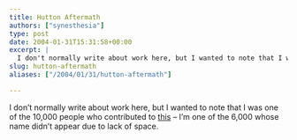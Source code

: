 ```yaml
---
title: Hutton Aftermath
authors: ["synesthesia"]
type: post
date: 2004-01-31T15:31:58+00:00
excerpt: |
  I don't normally write about work here, but I wanted to note that I was one of the 10,000 people who contributed to <a title="BBC staff statement in the Daily Telegraph" href="https://news.bbc.co.uk/1/hi/uk_politics/3446819.stm">this</a>  - I'm one of the 6,000 whose name didn't appear due to lack of space.
slug: hutton-aftermath 
aliases: ["/2004/01/31/hutton-aftermath"]

---
```

I don&#8217;t normally write about work here, but I wanted to note that I was one of the 10,000 people who contributed to [this][1] &#8211; I&#8217;m one of the 6,000 whose name didn&#8217;t appear due to lack of space.

 [1]: https://news.bbc.co.uk/1/hi/uk_politics/3446819.stm "BBC staff statement in the Daily Telegraph"